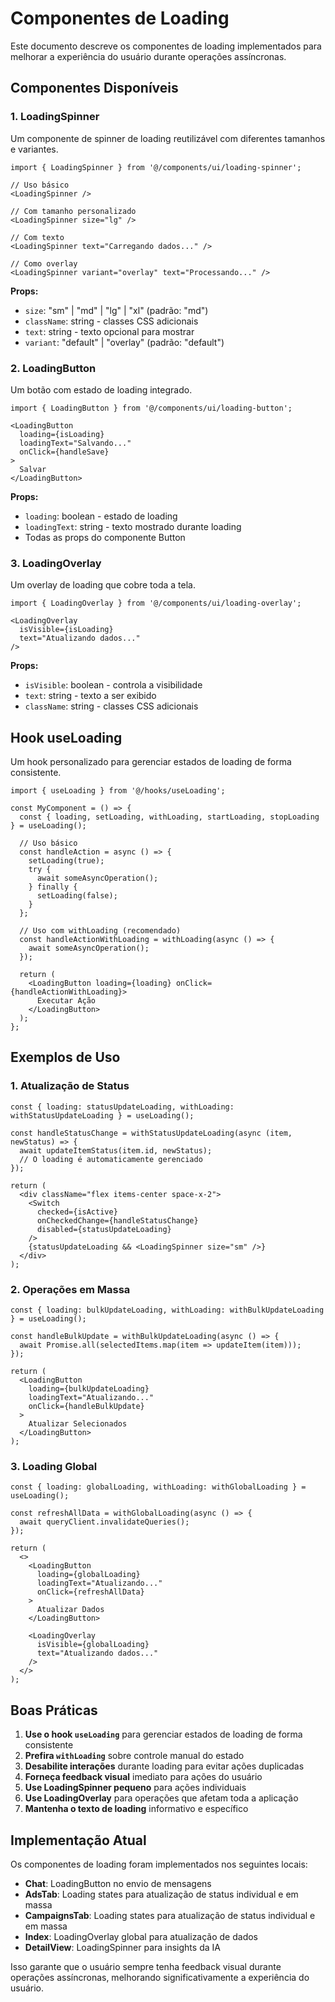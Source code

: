# Componentes de Loading

Este documento descreve os componentes de loading implementados para melhorar a experiência do usuário durante operações assíncronas.

## Componentes Disponíveis

### 1. LoadingSpinner

Um componente de spinner de loading reutilizável com diferentes tamanhos e variantes.

```tsx
import { LoadingSpinner } from '@/components/ui/loading-spinner';

// Uso básico
<LoadingSpinner />

// Com tamanho personalizado
<LoadingSpinner size="lg" />

// Com texto
<LoadingSpinner text="Carregando dados..." />

// Como overlay
<LoadingSpinner variant="overlay" text="Processando..." />
```

**Props:**
- `size`: "sm" | "md" | "lg" | "xl" (padrão: "md")
- `className`: string - classes CSS adicionais
- `text`: string - texto opcional para mostrar
- `variant`: "default" | "overlay" (padrão: "default")

### 2. LoadingButton

Um botão com estado de loading integrado.

```tsx
import { LoadingButton } from '@/components/ui/loading-button';

<LoadingButton
  loading={isLoading}
  loadingText="Salvando..."
  onClick={handleSave}
>
  Salvar
</LoadingButton>
```

**Props:**
- `loading`: boolean - estado de loading
- `loadingText`: string - texto mostrado durante loading
- Todas as props do componente Button

### 3. LoadingOverlay

Um overlay de loading que cobre toda a tela.

```tsx
import { LoadingOverlay } from '@/components/ui/loading-overlay';

<LoadingOverlay 
  isVisible={isLoading} 
  text="Atualizando dados..." 
/>
```

**Props:**
- `isVisible`: boolean - controla a visibilidade
- `text`: string - texto a ser exibido
- `className`: string - classes CSS adicionais

## Hook useLoading

Um hook personalizado para gerenciar estados de loading de forma consistente.

```tsx
import { useLoading } from '@/hooks/useLoading';

const MyComponent = () => {
  const { loading, setLoading, withLoading, startLoading, stopLoading } = useLoading();

  // Uso básico
  const handleAction = async () => {
    setLoading(true);
    try {
      await someAsyncOperation();
    } finally {
      setLoading(false);
    }
  };

  // Uso com withLoading (recomendado)
  const handleActionWithLoading = withLoading(async () => {
    await someAsyncOperation();
  });

  return (
    <LoadingButton loading={loading} onClick={handleActionWithLoading}>
      Executar Ação
    </LoadingButton>
  );
};
```

## Exemplos de Uso

### 1. Atualização de Status

```tsx
const { loading: statusUpdateLoading, withLoading: withStatusUpdateLoading } = useLoading();

const handleStatusChange = withStatusUpdateLoading(async (item, newStatus) => {
  await updateItemStatus(item.id, newStatus);
  // O loading é automaticamente gerenciado
});

return (
  <div className="flex items-center space-x-2">
    <Switch
      checked={isActive}
      onCheckedChange={handleStatusChange}
      disabled={statusUpdateLoading}
    />
    {statusUpdateLoading && <LoadingSpinner size="sm" />}
  </div>
);
```

### 2. Operações em Massa

```tsx
const { loading: bulkUpdateLoading, withLoading: withBulkUpdateLoading } = useLoading();

const handleBulkUpdate = withBulkUpdateLoading(async () => {
  await Promise.all(selectedItems.map(item => updateItem(item)));
});

return (
  <LoadingButton
    loading={bulkUpdateLoading}
    loadingText="Atualizando..."
    onClick={handleBulkUpdate}
  >
    Atualizar Selecionados
  </LoadingButton>
);
```

### 3. Loading Global

```tsx
const { loading: globalLoading, withLoading: withGlobalLoading } = useLoading();

const refreshAllData = withGlobalLoading(async () => {
  await queryClient.invalidateQueries();
});

return (
  <>
    <LoadingButton
      loading={globalLoading}
      loadingText="Atualizando..."
      onClick={refreshAllData}
    >
      Atualizar Dados
    </LoadingButton>
    
    <LoadingOverlay 
      isVisible={globalLoading} 
      text="Atualizando dados..." 
    />
  </>
);
```

## Boas Práticas

1. **Use o hook `useLoading`** para gerenciar estados de loading de forma consistente
2. **Prefira `withLoading`** sobre controle manual do estado
3. **Desabilite interações** durante loading para evitar ações duplicadas
4. **Forneça feedback visual** imediato para ações do usuário
5. **Use LoadingSpinner pequeno** para ações individuais
6. **Use LoadingOverlay** para operações que afetam toda a aplicação
7. **Mantenha o texto de loading** informativo e específico

## Implementação Atual

Os componentes de loading foram implementados nos seguintes locais:

- **Chat**: LoadingButton no envio de mensagens
- **AdsTab**: Loading states para atualização de status individual e em massa
- **CampaignsTab**: Loading states para atualização de status individual e em massa
- **Index**: LoadingOverlay global para atualização de dados
- **DetailView**: LoadingSpinner para insights da IA

Isso garante que o usuário sempre tenha feedback visual durante operações assíncronas, melhorando significativamente a experiência do usuário.
